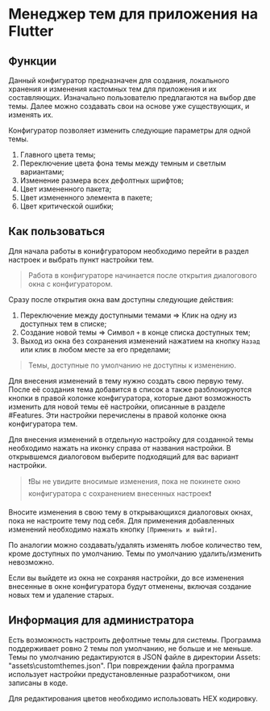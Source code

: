 
#  Менеджер тем для приложения на Flutter

## Функции

Данный конфигуратор предназначен для создания, локального хранения и изменения кастомных тем для приложения и их составляющих. Изначально пользователю предлагаются на выбор две темы. Далее можно создавать свои на основе уже существующих, и изменять их.

Конфигуратор позволяет изменить следующие параметры для одной темы.
1. Главного цвета темы;
2. Переключение цвета фона темы между темным и светлым вариантами;
3. Изменение размера всех дефолтных шрифтов;
4. Цвет измененного пакета;
5. Цвет измененного элемента в пакете;
6. Цвет критической ошибки;

## Как пользоваться

Для начала работы в конифгуратором необходимо перейти в раздел настроек и выбрать пункт настройки тем.

> Работа в конфигураторе начинается после открытия диалогового окна с конфигуратором.

Сразу после открытия окна вам доступны следующие действия:

1. Переключение между доступными темами => Клик на одну из доступных тем в списке;
2. Создание новой темы => Символ `+` в конце списка доступных тем;
3. Выход из окна без сохранения изменений нажатием на кнопку `Назад` или клик в любом месте за его пределами;

> Темы, доступные по умолчанию не доступны к изменению. 

Для внесения изменений в тему нужно создать свою первую тему. После её создания тема добавится в список а также разблокируются кнопки в правой колонке конфигуратора, которые дают возможность изменить для новой темы её настройки, описанные в разделе #Features.
Эти настройки перечислены в правой колонке окна конфигуратора тем.

Для внесения изменений в отдельную настройку для созданной темы необходимо нажать на иконку справа от названия настройки.
В открывшемся диалоговом выберите подходящий для вас вариант настройки.

 >❗Вы не увидите вносимые изменения, пока не покинете окно конфигуратора с сохранением внесенных настроек❗

Вносите изменения в свою тему в открывающихся диалоговых окнах, пока не настроите тему под себя.
Для применения добавленных изменений необходимо нажать кнопку `[Применить и выйти]`. 

По аналогии можно создавать/удалять изменять любое количество тем, кроме доступных по умолчанию. Темы по умолчанию удалить/изменить невозможно.

Если вы выйдете из окна не сохраняя настройки, до все изменения внесенные в окне конфигуратора будут отменены, включая создание новых тем и удаление старых.

## Информация для администратора

Есть возможность настроить дефолтные темы для системы.
Программа поддерживает ровно 2 темы пол умолчанию, не больше и не меньше.
Темы по умолчанию редактируются в JSON файле в директории Assets: "assets\customthemes.json".
При повреждении файла программа использует настройки предустановленные разработчиком, они записаны в коде.

Для редактирования цветов необходимо использовать HEX кодировку.
